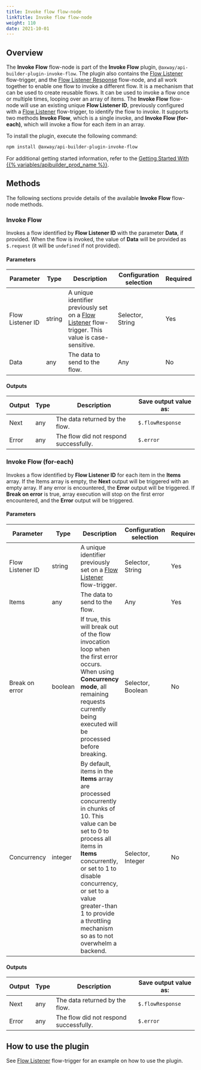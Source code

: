 ```yaml
---
title: Invoke flow flow-node
linkTitle: Invoke flow flow-node
weight: 110
date: 2021-10-01
---
```


## Overview

The **Invoke Flow** flow-node is part of the **Invoke Flow** plugin, `@axway/api-builder-plugin-invoke-flow`. The plugin also contains the [Flow Listener](/docs/developer_guide/flows/flow-triggers/flow_listener_flow-trigger/) flow-trigger, and the [Flow Listener Response](/docs/developer_guide/flows/flow-nodes/flow_listener_response_flow-node/) flow-node, and all work together to enable one flow to invoke a different flow. It is a mechanism that can be used to create reusable flows. It can be used to invoke a flow once or multiple times, looping over an array of items. The **Invoke Flow** flow-node will use an existing unique **Flow Listener ID**, previously configured with a [Flow Listener](/docs/developer_guide/flows/flow-triggers/flow_listener_flow-trigger/) flow-trigger, to identify the flow to invoke. It supports two methods **Invoke Flow**, which is a single invoke, and **Invoke Flow (for-each)**, which will invoke a flow for each item in an array.

To install the plugin, execute the following command:

```bash
npm install @axway/api-builder-plugin-invoke-flow
```

For additional getting started information, refer to the [Getting Started With {{% variables/apibuilder_prod_name %}}](/docs/getting_started_with_api_builder/).

## Methods

The following sections provide details of the available **Invoke Flow** flow-node methods.

### Invoke Flow

Invokes a flow identified by **Flow Listener ID** with the parameter **Data**, if provided. When the flow is invoked, the value of **Data** will be provided as `$.request` (it will be `undefined` if not provided).

#### Parameters

| Parameter | Type | Description | Configuration selection | Required |
| --- | --- | --- | --- | --- |
| Flow Listener ID | string | A unique identifier previously set on a [Flow Listener](/docs/developer_guide/flows/flow-triggers/flow_listener_flow-trigger/) flow-trigger. This value is case-sensitive. | Selector, String | Yes |
| Data | any | The data to send to the flow. | Any | No |

#### Outputs

| Output | Type | Description | Save output value as: |
| --- | --- | --- | --- |
| Next | any | The data returned by the flow. | `$.flowResponse` |
| Error | any | The flow did not respond successfully. | `$.error` |

### Invoke Flow (for-each)

Invokes a flow identified by **Flow Listener ID** for each item in the **Items** array. If the Items array is empty, the **Next** output will be triggered with an empty array. If any error is encountered, the **Error** output will be triggered. If **Break on error** is true, array execution will stop on the first error encountered, and the **Error** output will be triggered.

#### Parameters

| Parameter | Type | Description | Configuration selection | Required |
| --- | --- | --- | --- | --- |
| Flow Listener ID | string | A unique identifier previously set on a [Flow Listener](/docs/developer_guide/flows/flow-triggers/flow_listener_flow-trigger/) flow-trigger. | Selector, String | Yes |
| Items | any | The data to send to the flow. | Any | Yes |
| Break on error | boolean | If true, this will break out of the flow invocation loop when the first error occurs. When using **Concurrency mode**, all remaining requests currently being executed will be processed before breaking. | Selector, Boolean | No |
| Concurrency | integer | By default, items in the **Items** array are processed concurrently in chunks of 10. This value can be set to 0 to process all items in **Items** concurrently, or set to 1 to disable concurrency, or set to a value greater-than 1 to provide a throttling mechanism so as to not overwhelm a backend. | Selector, Integer | No |

#### Outputs

| Output | Type | Description | Save output value as: |
| --- | --- | --- | --- |
| Next | any | The data returned by the flow. | `$.flowResponse` |
| Error | any | The flow did not respond successfully. | `$.error` |

## How to use the plugin

See [Flow Listener](/docs/developer_guide/flows/flow-triggers/flow_listener_flow-trigger/#how-to-use-the-plugin) flow-trigger for an example on how to use the plugin.
